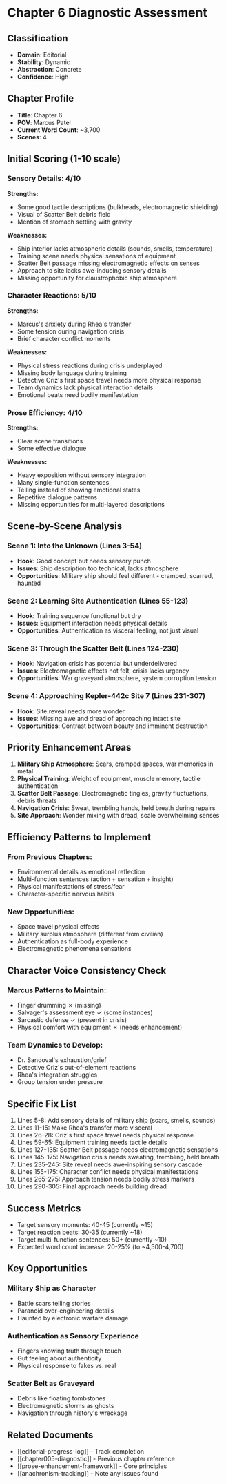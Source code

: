 # Chapter 6 Diagnostic Assessment

## Classification
- **Domain**: Editorial
- **Stability**: Dynamic
- **Abstraction**: Concrete
- **Confidence**: High

## Chapter Profile
- **Title**: Chapter 6
- **POV**: Marcus Patel
- **Current Word Count**: ~3,700
- **Scenes**: 4

## Initial Scoring (1-10 scale)

### Sensory Details: 4/10
**Strengths:**
- Some good tactile descriptions (bulkheads, electromagnetic shielding)
- Visual of Scatter Belt debris field
- Mention of stomach settling with gravity

**Weaknesses:**
- Ship interior lacks atmospheric details (sounds, smells, temperature)
- Training scene needs physical sensations of equipment
- Scatter Belt passage missing electromagnetic effects on senses
- Approach to site lacks awe-inducing sensory details
- Missing opportunity for claustrophobic ship atmosphere

### Character Reactions: 5/10
**Strengths:**
- Marcus's anxiety during Rhea's transfer
- Some tension during navigation crisis
- Brief character conflict moments

**Weaknesses:**
- Physical stress reactions during crisis underplayed
- Missing body language during training
- Detective Oriz's first space travel needs more physical response
- Team dynamics lack physical interaction details
- Emotional beats need bodily manifestation

### Prose Efficiency: 4/10
**Strengths:**
- Clear scene transitions
- Some effective dialogue

**Weaknesses:**
- Heavy exposition without sensory integration
- Many single-function sentences
- Telling instead of showing emotional states
- Repetitive dialogue patterns
- Missing opportunities for multi-layered descriptions

## Scene-by-Scene Analysis

### Scene 1: Into the Unknown (Lines 3-54)
- **Hook**: Good concept but needs sensory punch
- **Issues**: Ship description too technical, lacks atmosphere
- **Opportunities**: Military ship should feel different - cramped, scarred, haunted

### Scene 2: Learning Site Authentication (Lines 55-123)
- **Hook**: Training sequence functional but dry
- **Issues**: Equipment interaction needs physical details
- **Opportunities**: Authentication as visceral feeling, not just visual

### Scene 3: Through the Scatter Belt (Lines 124-230)
- **Hook**: Navigation crisis has potential but underdelivered
- **Issues**: Electromagnetic effects not felt, crisis lacks urgency
- **Opportunities**: War graveyard atmosphere, system corruption tension

### Scene 4: Approaching Kepler-442c Site 7 (Lines 231-307)
- **Hook**: Site reveal needs more wonder
- **Issues**: Missing awe and dread of approaching intact site
- **Opportunities**: Contrast between beauty and imminent destruction

## Priority Enhancement Areas

1. **Military Ship Atmosphere**: Scars, cramped spaces, war memories in metal
2. **Physical Training**: Weight of equipment, muscle memory, tactile authentication
3. **Scatter Belt Passage**: Electromagnetic tingles, gravity fluctuations, debris threats
4. **Navigation Crisis**: Sweat, trembling hands, held breath during repairs
5. **Site Approach**: Wonder mixing with dread, scale overwhelming senses

## Efficiency Patterns to Implement

### From Previous Chapters:
- Environmental details as emotional reflection
- Multi-function sentences (action + sensation + insight)
- Physical manifestations of stress/fear
- Character-specific nervous habits

### New Opportunities:
- Space travel physical effects
- Military surplus atmosphere (different from civilian)
- Authentication as full-body experience
- Electromagnetic phenomena sensations

## Character Voice Consistency Check

### Marcus Patterns to Maintain:
- Finger drumming ✗ (missing)
- Salvager's assessment eye ✓ (some instances)
- Sarcastic defense ✓ (present in crisis)
- Physical comfort with equipment ✗ (needs enhancement)

### Team Dynamics to Develop:
- Dr. Sandoval's exhaustion/grief
- Detective Oriz's out-of-element reactions
- Rhea's integration struggles
- Group tension under pressure

## Specific Fix List

1. Lines 5-8: Add sensory details of military ship (scars, smells, sounds)
2. Lines 11-15: Make Rhea's transfer more visceral
3. Lines 26-28: Oriz's first space travel needs physical response
4. Lines 59-65: Equipment training needs tactile details
5. Lines 127-135: Scatter Belt passage needs electromagnetic sensations
6. Lines 145-175: Navigation crisis needs sweating, trembling, held breath
7. Lines 235-245: Site reveal needs awe-inspiring sensory cascade
8. Lines 155-175: Character conflict needs physical manifestations
9. Lines 265-275: Approach tension needs bodily stress markers
10. Lines 290-305: Final approach needs building dread

## Success Metrics
- Target sensory moments: 40-45 (currently ~15)
- Target reaction beats: 30-35 (currently ~18)
- Target multi-function sentences: 50+ (currently ~10)
- Expected word count increase: 20-25% (to ~4,500-4,700)

## Key Opportunities

### Military Ship as Character
- Battle scars telling stories
- Paranoid over-engineering details
- Haunted by electronic warfare damage

### Authentication as Sensory Experience
- Fingers knowing truth through touch
- Gut feeling about authenticity
- Physical response to fakes vs. real

### Scatter Belt as Graveyard
- Debris like floating tombstones
- Electromagnetic storms as ghosts
- Navigation through history's wreckage

## Related Documents
- [[editorial-progress-log]] - Track completion
- [[chapter005-diagnostic]] - Previous chapter reference
- [[prose-enhancement-framework]] - Core principles
- [[anachronism-tracking]] - Note any issues found